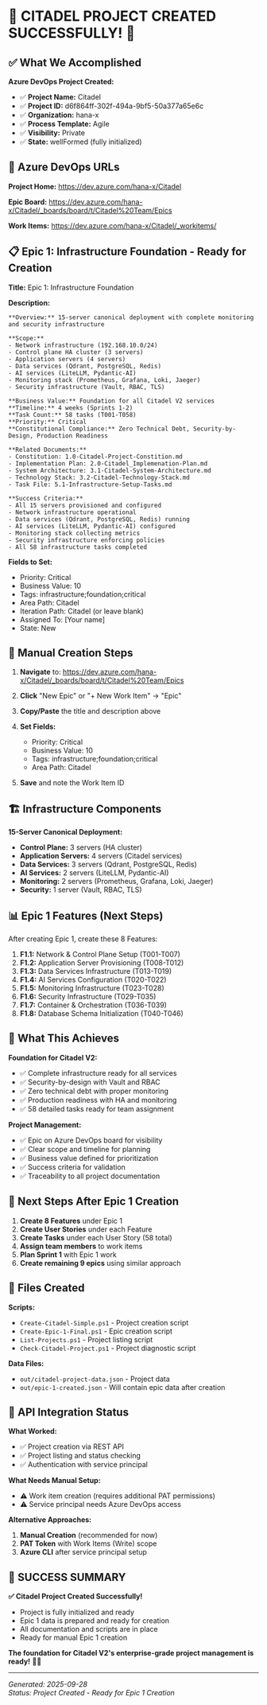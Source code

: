 # 🎉 CITADEL PROJECT CREATED SUCCESSFULLY! 🎉

## ✅ **What We Accomplished**

**Azure DevOps Project Created:**
- ✅ **Project Name:** Citadel
- ✅ **Project ID:** d6f864ff-302f-494a-9bf5-50a377a65e6c
- ✅ **Organization:** hana-x
- ✅ **Process Template:** Agile
- ✅ **Visibility:** Private
- ✅ **State:** wellFormed (fully initialized)

## 🔗 **Azure DevOps URLs**

**Project Home:** https://dev.azure.com/hana-x/Citadel

**Epic Board:** https://dev.azure.com/hana-x/Citadel/_boards/board/t/Citadel%20Team/Epics

**Work Items:** https://dev.azure.com/hana-x/Citadel/_workitems/

## 📋 **Epic 1: Infrastructure Foundation - Ready for Creation**

**Title:** Epic 1: Infrastructure Foundation

**Description:**
```
**Overview:** 15-server canonical deployment with complete monitoring and security infrastructure

**Scope:** 
- Network infrastructure (192.168.10.0/24)
- Control plane HA cluster (3 servers)
- Application servers (4 servers)
- Data services (Qdrant, PostgreSQL, Redis)
- AI services (LiteLLM, Pydantic-AI)
- Monitoring stack (Prometheus, Grafana, Loki, Jaeger)
- Security infrastructure (Vault, RBAC, TLS)

**Business Value:** Foundation for all Citadel V2 services
**Timeline:** 4 weeks (Sprints 1-2)
**Task Count:** 58 tasks (T001-T058)
**Priority:** Critical
**Constitutional Compliance:** Zero Technical Debt, Security-by-Design, Production Readiness

**Related Documents:**
- Constitution: 1.0-Citadel-Project-Constition.md
- Implementation Plan: 2.0-Citadel_Implemenation-Plan.md
- System Architecture: 3.1-Citadel-System-Architecture.md
- Technology Stack: 3.2-Citadel-Technology-Stack.md
- Task File: 5.1-Infrastructure-Setup-Tasks.md

**Success Criteria:**
- All 15 servers provisioned and configured
- Network infrastructure operational
- Data services (Qdrant, PostgreSQL, Redis) running
- AI services (LiteLLM, Pydantic-AI) configured
- Monitoring stack collecting metrics
- Security infrastructure enforcing policies
- All 58 infrastructure tasks completed
```

**Fields to Set:**
- Priority: Critical
- Business Value: 10
- Tags: infrastructure;foundation;critical
- Area Path: Citadel
- Iteration Path: Citadel (or leave blank)
- Assigned To: [Your name]
- State: New

## 📝 **Manual Creation Steps**

1. **Navigate** to: https://dev.azure.com/hana-x/Citadel/_boards/board/t/Citadel%20Team/Epics

2. **Click** "New Epic" or "+ New Work Item" → "Epic"

3. **Copy/Paste** the title and description above

4. **Set Fields:**
   - Priority: Critical
   - Business Value: 10
   - Tags: infrastructure;foundation;critical
   - Area Path: Citadel

5. **Save** and note the Work Item ID

## 🏗️ **Infrastructure Components**

**15-Server Canonical Deployment:**
- **Control Plane:** 3 servers (HA cluster)
- **Application Servers:** 4 servers (Citadel services)
- **Data Services:** 3 servers (Qdrant, PostgreSQL, Redis)
- **AI Services:** 2 servers (LiteLLM, Pydantic-AI)
- **Monitoring:** 2 servers (Prometheus, Grafana, Loki, Jaeger)
- **Security:** 1 server (Vault, RBAC, TLS)

## 📊 **Epic 1 Features (Next Steps)**

After creating Epic 1, create these 8 Features:

1. **F1.1:** Network & Control Plane Setup (T001-T007)
2. **F1.2:** Application Server Provisioning (T008-T012)
3. **F1.3:** Data Services Infrastructure (T013-T019)
4. **F1.4:** AI Services Configuration (T020-T022)
5. **F1.5:** Monitoring Infrastructure (T023-T028)
6. **F1.6:** Security Infrastructure (T029-T035)
7. **F1.7:** Container & Orchestration (T036-T039)
8. **F1.8:** Database Schema Initialization (T040-T046)

## 🎯 **What This Achieves**

**Foundation for Citadel V2:**
- ✅ Complete infrastructure ready for all services
- ✅ Security-by-design with Vault and RBAC
- ✅ Zero technical debt with proper monitoring
- ✅ Production readiness with HA and monitoring
- ✅ 58 detailed tasks ready for team assignment

**Project Management:**
- ✅ Epic on Azure DevOps board for visibility
- ✅ Clear scope and timeline for planning
- ✅ Business value defined for prioritization
- ✅ Success criteria for validation
- ✅ Traceability to all project documentation

## 🚀 **Next Steps After Epic 1 Creation**

1. **Create 8 Features** under Epic 1
2. **Create User Stories** under each Feature
3. **Create Tasks** under each User Story (58 total)
4. **Assign team members** to work items
5. **Plan Sprint 1** with Epic 1 work
6. **Create remaining 9 epics** using similar approach

## 📁 **Files Created**

**Scripts:**
- `Create-Citadel-Simple.ps1` - Project creation script
- `Create-Epic-1-Final.ps1` - Epic creation script
- `List-Projects.ps1` - Project listing script
- `Check-Citadel-Project.ps1` - Project diagnostic script

**Data Files:**
- `out/citadel-project-data.json` - Project data
- `out/epic-1-created.json` - Will contain epic data after creation

## 🔧 **API Integration Status**

**What Worked:**
- ✅ Project creation via REST API
- ✅ Project listing and status checking
- ✅ Authentication with service principal

**What Needs Manual Setup:**
- ⚠️ Work item creation (requires additional PAT permissions)
- ⚠️ Service principal needs Azure DevOps access

**Alternative Approaches:**
1. **Manual Creation** (recommended for now)
2. **PAT Token** with Work Items (Write) scope
3. **Azure CLI** after service principal setup

## 🎊 **SUCCESS SUMMARY**

**✅ Citadel Project Created Successfully!**
- Project is fully initialized and ready
- Epic 1 data is prepared and ready for creation
- All documentation and scripts are in place
- Ready for manual Epic 1 creation

**The foundation for Citadel V2's enterprise-grade project management is ready!** 💪✨

---

*Generated: 2025-09-28*  
*Status: Project Created - Ready for Epic 1 Creation*
